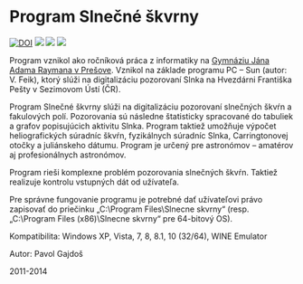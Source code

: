 # Program Slnečné škvrny

[![DOI](https://zenodo.org/badge/DOI/10.5281/zenodo.3601472.svg)](https://doi.org/10.5281/zenodo.3601472)
![](https://img.shields.io/github/downloads/pavolgaj/SlnecneSkvrny/total?label=GitHub%20download&style=plastic)
![](https://img.shields.io/github/v/release/pavolgaj/SlnecneSkvrny?style=plastic)
![](https://img.shields.io/github/languages/top/pavolgaj/SlnecneSkvrny?style=plastic)

Program vznikol ako ročníková práca z informatiky na [Gymnáziu Jána Adama Raymana v Prešove](https://www.gjar-po.sk/). Vznikol na základe programu PC – Sun (autor: V. Feik), ktorý slúži na digitalizáciu pozorovaní Slnka na Hvezdárni Františka Pešty v Sezimovom Ústí (ČR).

Program Slnečné škvrny slúži na digitalizáciu pozorovaní slnečných škvŕn a fakulových polí. Pozorovania sú následne štatisticky spracované do tabuliek a grafov popisujúcich aktivitu Slnka. Program taktiež umožňuje výpočet heliografických súradníc škvŕn, fyzikálnych súradníc Slnka, Carringtonovej otočky a juliánskeho dátumu. Program je určený pre astronómov – amatérov aj profesionálnych astronómov.

Program rieši komplexne problém pozorovania slnečných škvŕn. Taktiež realizuje kontrolu vstupných dát od užívateľa.

Pre správne fungovanie programu je potrebné dať užívateľovi právo zapisovať do priečinku „C:\Program Files\Slnecne skvrny“ (resp. „C:\Program Files (x86)\Slnecne skvrny“ pre 64-bitový OS).

Kompatibilita: Windows XP, Vista, 7, 8, 8.1, 10 (32/64), WINE Emulator

Autor: Pavol Gajdoš

2011-2014
